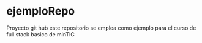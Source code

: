 # ejemploRepo
Proyecto git hub
este repositorio se emplea como ejemplo
para el curso de full stack basico de minTIC
